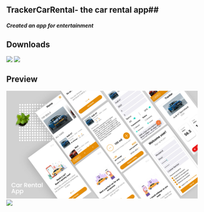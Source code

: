 ## TrackerCarRental- the car rental app##

#### *Created an app for entertainment* ####

## Downloads
 [<img src="https://play.google.com/intl/en_us/badges/images/apps/en-play-badge.png" height="45px" />](https://play.google.com/store/apps/details?id=com.nostra13.universalimageloader.sample) [<img src="https://www.javatpoint.com/fullformpages/images/apk.png" height="45px" />](https://github.com/Moutamid/AdminCarRentalProject/blob/master/app/release/app-release.apk)

## Preview
<img src="https://raw.githubusercontent.com/Moutamid/AdminCarRentalProject/master/carrentalmockup/image1.jpeg" width="1024"/>

<img src="https://user-images.githubusercontent.com/12999622/36225792-b7044432-11c3-11e8-8e22-5bbdcafa2312.gif" width="250"/>

<!-- ### Specifications ###

* App contains a list of saved products and a button to add a new product
* Each list item contains a sale button that reduces the quantity of that product by one
* Detail layout for each item displays the remaining information stored in the database
* App has buttons to delete a specific item or all items at once
* 'Order more' button is present for existing products. Launches mail client with given information already filled in
* User can select an image from internal storage and link it to a product
* App contains all necessary validations and error checks -->